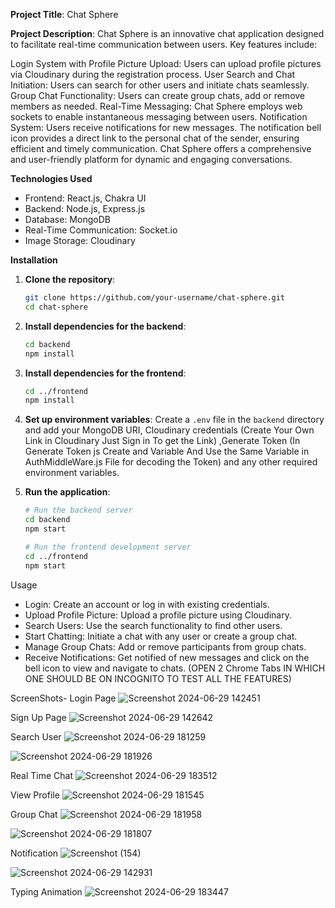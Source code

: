 **Project Title**: Chat Sphere

**Project Description**:
Chat Sphere is an innovative chat application designed to facilitate real-time communication between users. Key features include:

Login System with Profile Picture Upload: Users can upload profile pictures via Cloudinary during the registration process.
User Search and Chat Initiation: Users can search for other users and initiate chats seamlessly.
Group Chat Functionality: Users can create group chats, add or remove members as needed.
Real-Time Messaging: Chat Sphere employs web sockets to enable instantaneous messaging between users.
Notification System: Users receive notifications for new messages. The notification bell icon provides a direct link to the personal chat of the sender, 
ensuring efficient and timely communication.
Chat Sphere offers a comprehensive and user-friendly platform for dynamic and engaging conversations.

**Technologies Used**

- Frontend: React.js, Chakra UI
- Backend: Node.js, Express.js
- Database: MongoDB
- Real-Time Communication: Socket.io
- Image Storage: Cloudinary

**Installation**

1. **Clone the repository**:
    ```bash
    git clone https://github.com/your-username/chat-sphere.git
    cd chat-sphere
    ```

2. **Install dependencies for the backend**:
    ```bash
    cd backend
    npm install
    ```

3. **Install dependencies for the frontend**:
    ```bash
    cd ../frontend
    npm install
    ```

4. **Set up environment variables**:
    Create a `.env` file in the `backend` directory and add your MongoDB URI, Cloudinary credentials (Create Your Own Link in Cloudinary Just Sign in To get the Link)
   ,Generate Token (In Generate Token js Create and Variable And Use the Same Variable in AuthMiddleWare.js File for decoding the Token)
   and any other required environment variables.


6. **Run the application**:
    ```bash
    # Run the backend server
    cd backend
    npm start

    # Run the frontend development server
    cd ../frontend
    npm start
    ```

Usage

- Login: Create an account or log in with existing credentials.
- Upload Profile Picture: Upload a profile picture using Cloudinary.
- Search Users: Use the search functionality to find other users.
- Start Chatting: Initiate a chat with any user or create a group chat.
- Manage Group Chats: Add or remove participants from group chats.
- Receive Notifications: Get notified of new messages and click on the bell icon to view and navigate to chats.
  (OPEN 2 Chrome Tabs IN WHICH ONE SHOULD BE ON INCOGNITO TO TEST ALL THE FEATURES) 

ScreenShots-
Login Page
![Screenshot 2024-06-29 142451](https://github.com/AbhishekBharambe2002/ChatApp/assets/123597077/8fc1f876-d91c-4867-acf9-46284823d206)


Sign Up  Page
![Screenshot 2024-06-29 142642](https://github.com/AbhishekBharambe2002/ChatApp/assets/123597077/90291ee2-ac33-4aea-bb54-1099bddf4eb5)


Search User
![Screenshot 2024-06-29 181259](https://github.com/AbhishekBharambe2002/ChatApp/assets/123597077/893d2bed-ed0d-4a36-82d1-4b649af7685d)


![Screenshot 2024-06-29 181926](https://github.com/AbhishekBharambe2002/ChatApp/assets/123597077/66cc8b00-4f3d-4622-97e6-ec699d1251ea)


Real Time Chat
![Screenshot 2024-06-29 183512](https://github.com/AbhishekBharambe2002/ChatApp/assets/123597077/0b497c07-e591-48a1-a1ad-41f7cf6012c0)


View Profile
![Screenshot 2024-06-29 181545](https://github.com/AbhishekBharambe2002/ChatApp/assets/123597077/3e700b43-be91-434b-a47e-3f12007b2b32)

Group Chat
![Screenshot 2024-06-29 181958](https://github.com/AbhishekBharambe2002/ChatApp/assets/123597077/394f6131-586b-46e4-9801-024298dd2a74)



![Screenshot 2024-06-29 181807](https://github.com/AbhishekBharambe2002/ChatApp/assets/123597077/15e6248a-76e2-487f-83b7-197864b91a74)


Notification
![Screenshot (154)](https://github.com/AbhishekBharambe2002/ChatApp/assets/123597077/a1587d4e-a27b-4444-96df-ac06d7126913)

![Screenshot 2024-06-29 142931](https://github.com/AbhishekBharambe2002/ChatApp/assets/123597077/75011e3a-e584-40c8-a11a-812286390f2c)


Typing Animation
![Screenshot 2024-06-29 183447](https://github.com/AbhishekBharambe2002/ChatApp/assets/123597077/079c5429-3a3f-4322-ad44-5d0fd96b1e10)

